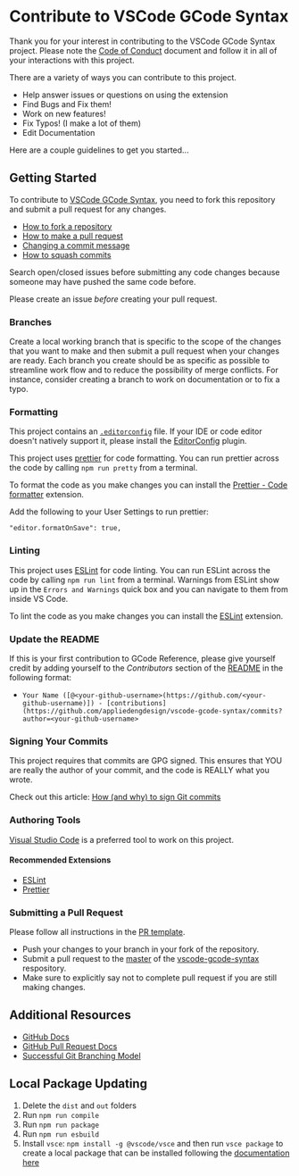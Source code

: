 # Contribute to VSCode GCode Syntax

Thank you for your interest in contributing to the VSCode GCode Syntax project. Please note the [Code of Conduct](CODE_OF_CONDUCT.md) document and follow it in all of your interactions with this project.

There are a variety of ways you can contribute to this project.

- Help answer issues or questions on using the extension
- Find Bugs and Fix them!
- Work on new features!
- Fix Typos! (I make a lot of them)
- Edit Documentation

Here are a couple guidelines to get you started...

## Getting Started

To contribute to [VSCode GCode Syntax](https://github.com/appliedengdesign/vscode-gcode-syntax), you need to fork this repository and submit a pull request for any changes.

- [How to fork a repository](https://help.github.com/articles/fork-a-repo)
- [How to make a pull request](https://help.github.com/articles/creating-a-pull-request/)
- [Changing a commit message](https://help.github.com/articles/changing-a-commit-message/)
- [How to squash commits](https://help.github.com/articles/about-pull-request-merges/)

Search open/closed issues before submitting any code changes because someone may have pushed the same code before.

Please create an issue _before_ creating your pull request.

### Branches

Create a local working branch that is specific to the scope of the changes that you want to make and then submit a pull request when your changes are ready. Each branch you create should be as specific as possible to streamline work flow and to reduce the possibility of merge conflicts. For instance, consider creating a branch to work on documentation or to fix a typo.

### Formatting

This project contains an [`.editorconfig`](https://github.com/appliedengdesign/vscode-gcode-syntax/blob/main/.editorconfig) file. If your IDE or code editor doesn't natively support it, please install the [EditorConfig](https://editorconfig.org) plugin.

This project uses [prettier](https://prettier.io/) for code formatting. You can run prettier across the code by calling `npm run pretty` from a terminal.

To format the code as you make changes you can install the [Prettier - Code formatter](https://marketplace.visualstudio.com/items/esbenp.prettier-vscode) extension.

Add the following to your User Settings to run prettier:

`"editor.formatOnSave": true,`

### Linting

This project uses [ESLint](https://eslint.org/) for code linting. You can run ESLint across the code by calling `npm run lint` from a terminal. Warnings from ESLint show up in the `Errors and Warnings` quick box and you can navigate to them from inside VS Code.

To lint the code as you make changes you can install the [ESLint](https://marketplace.visualstudio.com/items?itemName=dbaeumer.vscode-eslint) extension.

### Update the README

If this is your first contribution to GCode Reference, please give yourself credit by adding yourself to the _Contributors_ section of the [README](README.md) in the following format:

- `Your Name ([@<your-github-username>(https://github.com/<your-github-username)]) - [contributions](https://github.com/appliedengdesign/vscode-gcode-syntax/commits?author=<your-github-username>`

### Signing Your Commits

This project requires that commits are GPG signed. This ensures that YOU are really the author of your commit, and the code is REALLY what you wrote.

Check out this article: [How (and why) to sign Git commits](https://withblue.ink/2020/05/17/how-and-why-to-sign-git-commits.html)

### Authoring Tools

[Visual Studio Code](https://code.visualstudio.com) is a preferred tool to work on this project.

#### Recommended Extensions

- [ESLint](https://marketplace.visualstudio.com/items?itemName=dbaeumer.vscode-eslint)
- [Prettier](https://marketplace.visualstudio.com/items?itemName=esbenp.prettier-vscode)

### Submitting a Pull Request

Please follow all instructions in the [PR template](.github/PULL_REQUEST_TEMPLATE.md).

- Push your changes to your branch in your fork of the repository.
- Submit a pull request to the [master](https://github.com/appliedengdesign/master-syntax/tree/master) of the [vscode-gcode-syntax](https://github.com/appliedengdesign/vscode-gcode-syntax) respository.
- Make sure to explicitly say not to complete pull request if you are still making changes.

## Additional Resources

- [GitHub Docs](http://help.github.com/)
- [GitHub Pull Request Docs](http://help.github.com/send-pull-requests/)
- [Successful Git Branching Model](http://nvie.com/posts/a-successful-git-branching-model/)

## Local Package Updating

1. Delete the `dist` and `out` folders
2. Run `npm run compile`
3. Run `npm run package`
4. Run `npm run esbuild`
5. Install `vsce`: `npm install -g @vscode/vsce` and then run `vsce package` to create a local package that can be installed following the [documentation here](https://code.visualstudio.com/api/working-with-extensions/publishing-extension#packaging-extensions)
